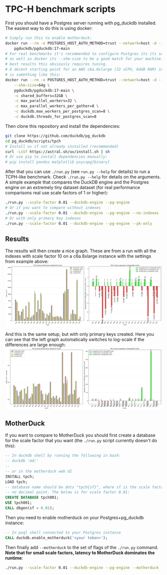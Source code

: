 # TPC-H benchmark scripts

First you should have a Postgres server running with pg_duckdb installed. The
easiest way to do this is using docker:

```bash
# Simply run this to enable motherduck:
docker run --rm -e POSTGRES_HOST_AUTH_METHOD=trust --network=host -d --name pgduck -e MOTHERDUCK_TOKEN \
    pgduckdb/pgduckdb:17-main
# For real benchmarks it's recommended to configure Postgres its its settings,
# as well as docker its --shm-size to be a good match for your machine. For the
# best results this obviously requires tuning.
# A decent starting point for an AWS c6a.8xlarge (32 vCPU, 64GB RAM) instance
# is something like this:
docker run --rm -e POSTGRES_HOST_AUTH_METHOD=trust --network=host -d --name pgduck -e MOTHERDUCK_TOKEN \
    --shm-size=64g \
    pgduckdb/pgduckdb:17-main \
    -c shared_buffers=32GB \
    -c max_parallel_workers=32 \
    -c max_parallel_workers_per_gather=8 \
    -c duckdb.max_workers_per_postgres_scan=8 \
    -c duckdb.threads_for_postgres_scan=8
```

Then clone this repository and install the dependencies:
```bash
git clone https://github.com/duckdb/pg_duckdb
cd pg_duckdb/scripts/tpch
# Install uv if not already installed (recommended)
curl -LsSf https://astral.sh/uv/install.sh | sh
# Or use pip to install dependencies manually:
# pip install pandas matplotlib psycopg[binary]
```

After that you can use `./run.py` (see `run.py --help` for details) to run a
TCPH-like benchmark. Check `./run.py --help` for details on the arguments. A
simple example that compares the DuckDB engine and the Postgres engine on an
extremely tiny dataset dataset (for real performance comparisons real use scale
factors of 1 or higher):

```bash
./run.py --scale-factor 0.01 --duckdb-engine --pg-engine
# Or if you want to compare without indexes
./run.py --scale-factor 0.01 --duckdb-engine --pg-engine --no-indexes
# Or with only primary key indexes
./run.py --scale-factor 0.01 --duckdb-engine --pg-engine --pk-only
```

## Results

The results will then create a nice graph. These are from a run with all the indexes with scale factor 10 on a c6a.8xlarge instance with the settings from example above:
![Comparison between Postgres and DuckDB engine with all indexes](tpch10_pg_duckdb_cold_hot_comparison.png)

And this is the same setup, but with only primary keys created. Here you can see that the left graph automatically switches to log-scale if the differences are large enough:
![Comparison between Postgres and DuckDB engine with only primary keys](tpch10_pk_only_pg_duckdb_cold_hot_comparison.png)

## MotherDuck

If you want to compare to MotherDuck you should first create a database for the
scale factor that you want (the `./run.py` script currently doesn't do this):

```sql
-- In duckdb shell by running the following in bash:
-- duckdb 'md:'
--
-- or in the motherduck web UI
INSTALL tpch;
LOAD tpch;
-- database name should be dots "tpch{sf}", where sf is the scale factor with
-- no decimal point. The below is for scale factor 0.01:
CREATE DATABASE tpch001;
USE tpch001;
CALL dbgen(sf = 0.01);
```

Then you need to enable motherduck on your Postgres+pg_duckdb instance:

```sql
-- In psql shell connected to your Postgres instance
CALL duckdb.enable_motherduck('<your token>');
```

Then finally add `--motherduck` to the set of flags of the `./run.py` command.
**Note that for small scale factors, latency to MotherDuck dominates the
runtime**:

```bash
./run.py --scale-factor 0.01 --duckdb-engine --pg-engine --motherduck
```
